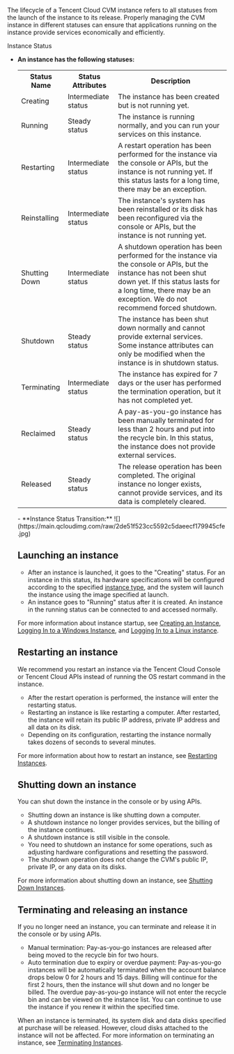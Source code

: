 The lifecycle of a Tencent Cloud CVM instance refers to all statuses from the launch of the instance to its release. Properly managing the CVM instance in different statuses can ensure that applications running on the instance provide services economically and efficiently.

Instance Status

- **An instance has the following statuses:**
	<table>
	<tr><th>Status Name</th><th>Status Attributes</th><th>Description</th></tr>
	<tr><td>Creating</td><td>Intermediate status</td><td>The instance has been created but is not running yet.</td></tr>
	<tr><td>Running</td><td>Steady status</td><td>The instance is running normally, and you can run your services on this instance.</td></tr>
	<tr><td>Restarting</td><td>Intermediate status</td><td>A restart operation has been performed for the instance via the console or APIs, but the instance is not running yet. If this status lasts for a long time, there may be an exception.</td></tr>
	<tr><td>Reinstalling</td><td>Intermediate status</td><td>The instance's system has been reinstalled or its disk has been reconfigured via the console or APIs, but the instance is not running yet.</td></tr>
	<tr><td>Shutting Down</td><td>Intermediate status</td><td>A shutdown operation has been performed for the instance via the console or APIs, but the instance has not been shut down yet. If this status lasts for a long time, there may be an exception. We do not recommend forced shutdown.</td></tr>
	<tr><td>Shutdown</td><td>Steady status</td><td>The instance has been shut down normally and cannot provide external services. Some instance attributes can only be modified when the instance is in shutdown status.</td></tr>
	<tr><td>Terminating</td><td>Intermediate status</td><td>The instance has expired for 7 days or the user has performed the termination operation, but it has not completed yet.</td></tr>
	<tr><td>Reclaimed</td><td>Steady status</td><td>A pay-as-you-go instance has been manually terminated for less than 2 hours and put into the recycle bin. In this status, the instance does not provide external services.</td></tr>
	<tr><td>Released</td><td>Steady status</td><td>The release operation has been completed. The original instance no longer exists, cannot provide services, and its data is completely cleared.</td></tr>
</table>
- **Instance Status Transition:**
![](https://main.qcloudimg.com/raw/2de51f523cc5592c5daeecf179945cfe.jpg)

## Launching an instance
 - After an instance is launched, it goes to the "Creating" status. For an instance in this status, its hardware specifications will be configured according to the specified [instance type](https://intl.cloud.tencent.com/document/product/213/11518), and the system will launch the instance using the image specified at launch.
 - An instance goes to "Running" status after it is created. An instance in the running status can be connected to and accessed normally.

For more information about instance startup, see [Creating an Instance](https://intl.cloud.tencent.com/document/product/213/4855), [Logging In to a Windows Instance](https://intl.cloud.tencent.com/document/product/213/5435), and [Logging In to a Linux instance](https://intl.cloud.tencent.com/document/product/213/5436).

## Restarting an instance
We recommend you restart an instance via the Tencent Cloud Console or Tencent Cloud APIs instead of running the OS restart command in the instance.
 - After the restart operation is performed, the instance will enter the restarting status.
 - Restarting an instance is like restarting a computer. After restarted, the instance will retain its public IP address, private IP address and all data on its disk.
 - Depending on its configuration, restarting the instance normally takes dozens of seconds to several minutes.

For more information about how to restart an instance, see [Restarting Instances](https://intl.cloud.tencent.com/document/product/213/4928).

## Shutting down an instance
You can shut down the instance in the console or by using APIs.
 - Shutting down an instance is like shutting down a computer.
 - A shutdown instance no longer provides services, but the billing of the instance continues.
 - A shutdown instance is still visible in the console.
 - You need to shutdown an instance for some operations, such as adjusting hardware configurations and resetting the password.
 - The shutdown operation does not change the CVM's public IP, private IP, or any data on its disks.
 
For more information about shutting down an instance, see [Shutting Down Instances](https://intl.cloud.tencent.com/document/product/213/4929).

## Terminating and releasing an instance
If you no longer need an instance, you can terminate and release it in the console or by using APIs.

- Manual termination: Pay-as-you-go instances are released after being moved to the recycle bin for two hours.
- Auto termination due to expiry or overdue payment: Pay-as-you-go instances will be automatically terminated when the account balance drops below 0 for 2 hours and 15 days. Billing will continue for the first 2 hours, then the instance will shut down and no longer be billed. The overdue pay-as-you-go instance will not enter the recycle bin and can be viewed on the instance list. You can continue to use the instance if you renew it within the specified time.

When an instance is terminated, its system disk and data disks specified at purchase will be released. However, cloud disks attached to the instance will not be affected.
For more information on terminating an instance, see [Terminating Instances](https://intl.cloud.tencent.com/document/product/213/4930).
